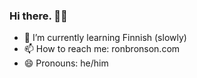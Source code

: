 ### Hi there.  👋🏿

- 🌱 I’m currently learning Finnish (slowly)
- 📫 How to reach me: ronbronson.com
- 😄 Pronouns: he/him
<!-- - ⚡ Fun fact: -->

